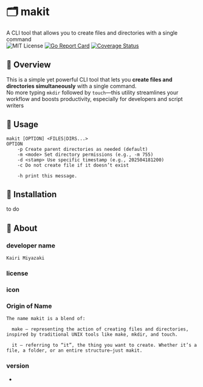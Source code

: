 # 🗂️ makit

A CLI tool that allows you to create files and directories with a single command  
![MIT License](https://img.shields.io/badge/license-MIT-blue "MIT License")
[![Go Report Card](https://goreportcard.com/badge/github.com/kai20020918/makit)](https://goreportcard.com/report/github.com/kai20020918/makit)
[![Coverage Status](https://coveralls.io/repos/github/kai20020918/makit/badge.svg?branch=main)](https://coveralls.io/github/kai20020918/makit?branch=main)

## 👀 Overview

This is a simple yet powerful CLI tool that lets you **create files and directories simultaneously** with a single command.  
No more typing `mkdir` followed by `touch`—this utility streamlines your workflow and boosts productivity, especially for developers and script writers

## 🥞 Usage

```
makit [OPTION] <FILES|DIRS...>
OPTION
    -p Create parent directories as needed (default)
    -m <mode> Set directory permissions (e.g., -m 755)
    -d <stamp> Use specific timestamp (e.g., 202504181200)
    -c Do not create file if it doesn’t exist

    -h print this message.
```

## 🍈 Installation

to do

## 🐼 About

### developer name

    Kairi Miyazaki

### license

### icon

### Origin of Name

    The name makit is a blend of:

      make – representing the action of creating files and directories, inspired by traditional UNIX tools like make, mkdir, and touch.

      it – referring to “it”, the thing you want to create. Whether it’s a file, a folder, or an entire structure—just makit.

### version

-
